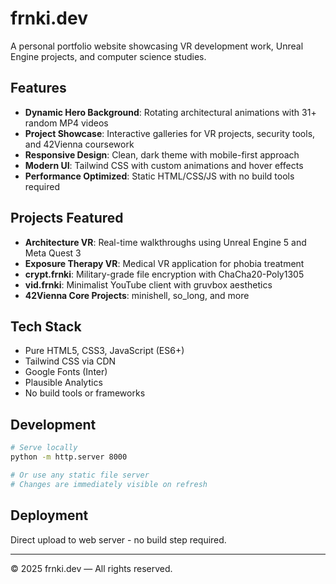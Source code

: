 # frnki.dev

A personal portfolio website showcasing VR development work, Unreal Engine projects, and computer science studies.

## Features

- **Dynamic Hero Background**: Rotating architectural animations with 31+ random MP4 videos
- **Project Showcase**: Interactive galleries for VR projects, security tools, and 42Vienna coursework
- **Responsive Design**: Clean, dark theme with mobile-first approach
- **Modern UI**: Tailwind CSS with custom animations and hover effects
- **Performance Optimized**: Static HTML/CSS/JS with no build tools required

## Projects Featured

- **Architecture VR**: Real-time walkthroughs using Unreal Engine 5 and Meta Quest 3
- **Exposure Therapy VR**: Medical VR application for phobia treatment
- **crypt.frnki**: Military-grade file encryption with ChaCha20-Poly1305
- **vid.frnki**: Minimalist YouTube client with gruvbox aesthetics
- **42Vienna Core Projects**: minishell, so_long, and more

## Tech Stack

- Pure HTML5, CSS3, JavaScript (ES6+)
- Tailwind CSS via CDN
- Google Fonts (Inter)
- Plausible Analytics
- No build tools or frameworks

## Development

```bash
# Serve locally
python -m http.server 8000

# Or use any static file server
# Changes are immediately visible on refresh
```

## Deployment

Direct upload to web server - no build step required.

---

© 2025 frnki.dev — All rights reserved.